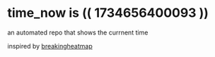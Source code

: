 # time_now is (( 1734656400093 ))

an automated repo that shows the currnent time

inspired by [breakingheatmap](https://github.com/breakingheatmap/breakingheatmap)